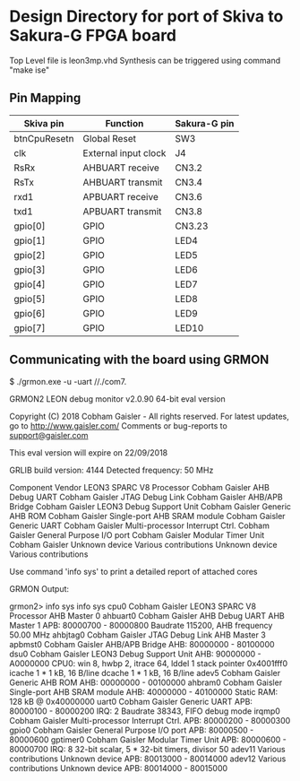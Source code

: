 # Design Directory for port of Skiva to Sakura-G FPGA board

Top Level file is leon3mp.vhd
Synthesis can be triggered using command "make ise" 

## Pin Mapping

| Skiva pin     | Function                               | Sakura-G pin     |
|---------------|----------------------------------------|------------------|
| btnCpuResetn  | Global Reset                           | SW3              |
| clk           | External input clock                   | J4               |
| RsRx          | AHBUART receive                        | CN3.2            |
| RsTx          | AHBUART transmit                       | CN3.4            |
| rxd1          | APBUART receive                        | CN3.6            |
| txd1          | APBUART transmit                       | CN3.8            |
| gpio[0]       | GPIO                                   | CN3.23           |
| gpio[1]       | GPIO                                   | LED4             |
| gpio[2]       | GPIO                                   | LED5             |
| gpio[3]       | GPIO                                   | LED6             |
| gpio[4]       | GPIO                                   | LED7             |
| gpio[5]       | GPIO                                   | LED8             |
| gpio[6]       | GPIO                                   | LED9             |
| gpio[7]       | GPIO                                   | LED10            |

## Communicating with the board using GRMON
$ ./grmon.exe -u -uart //./com7.

  GRMON2 LEON debug monitor v2.0.90 64-bit eval version

  Copyright (C) 2018 Cobham Gaisler - All rights reserved.
  For latest updates, go to http://www.gaisler.com/
  Comments or bug-reports to support@gaisler.com

  This eval version will expire on 22/09/2018

  GRLIB build version: 4144
  Detected frequency:  50 MHz

  Component                            Vendor
  LEON3 SPARC V8 Processor             Cobham Gaisler
  AHB Debug UART                       Cobham Gaisler
  JTAG Debug Link                      Cobham Gaisler
  AHB/APB Bridge                       Cobham Gaisler
  LEON3 Debug Support Unit             Cobham Gaisler
  Generic AHB ROM                      Cobham Gaisler
  Single-port AHB SRAM module          Cobham Gaisler
  Generic UART                         Cobham Gaisler
  Multi-processor Interrupt Ctrl.      Cobham Gaisler
  General Purpose I/O port             Cobham Gaisler
  Modular Timer Unit                   Cobham Gaisler
  Unknown device                       Various contributions
  Unknown device                       Various contributions

  Use command 'info sys' to print a detailed report of attached cores

GRMON Output:

grmon2> info sys
info sys
  cpu0      Cobham Gaisler  LEON3 SPARC V8 Processor
            AHB Master 0
  ahbuart0  Cobham Gaisler  AHB Debug UART
            AHB Master 1
            APB: 80000700 - 80000800
            Baudrate 115200, AHB frequency 50.00 MHz
  ahbjtag0  Cobham Gaisler  JTAG Debug Link
            AHB Master 3
  apbmst0   Cobham Gaisler  AHB/APB Bridge
            AHB: 80000000 - 80100000
  dsu0      Cobham Gaisler  LEON3 Debug Support Unit
            AHB: 90000000 - A0000000
            CPU0:  win 8, hwbp 2, itrace 64, lddel 1
                   stack pointer 0x4001fff0
                   icache 1 * 1 kB, 16 B/line
                   dcache 1 * 1 kB, 16 B/line
  adev5     Cobham Gaisler  Generic AHB ROM
            AHB: 00000000 - 00100000
  ahbram0   Cobham Gaisler  Single-port AHB SRAM module
            AHB: 40000000 - 40100000
            Static RAM: 128 kB @ 0x40000000
  uart0     Cobham Gaisler  Generic UART
            APB: 80000100 - 80000200
            IRQ: 2
            Baudrate 38343, FIFO debug mode
  irqmp0    Cobham Gaisler  Multi-processor Interrupt Ctrl.
            APB: 80000200 - 80000300
  gpio0     Cobham Gaisler  General Purpose I/O port
            APB: 80000500 - 80000600
  gptimer0  Cobham Gaisler  Modular Timer Unit
            APB: 80000600 - 80000700
            IRQ: 8
            32-bit scalar, 5 * 32-bit timers, divisor 50
  adev11    Various contributions  Unknown device
            APB: 80013000 - 80014000
  adev12    Various contributions  Unknown device
            APB: 80014000 - 80015000
